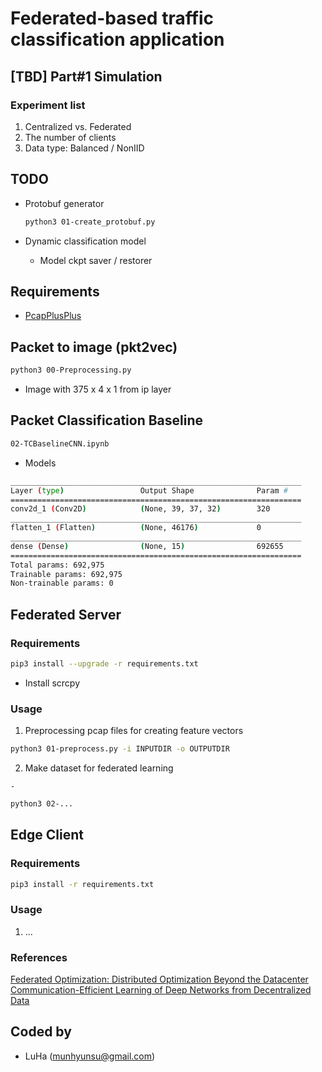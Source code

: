 # Federated-based traffic classification application

## [TBD] Part#1 Simulation

### Experiment list

1. Centralized vs. Federated
1. The number of clients
1. Data type: Balanced / NonIID


## 



## TODO

  - Protobuf generator

    ```bash
    python3 01-create_protobuf.py
    ```

  - Dynamic classification model
  
    - Model ckpt saver / restorer

## Requirements

  - [PcapPlusPlus](https://pcapplusplus.github.io/)

## Packet to image (pkt2vec)
  ```bash
  python3 00-Preprocessing.py
  ```
  - Image with 375 x 4 x 1 from ip layer


## Packet Classification Baseline
  ```bash
  02-TCBaselineCNN.ipynb
  ```

  - Models
  ```bash
  _________________________________________________________________
  Layer (type)                 Output Shape              Param #
  =================================================================
  conv2d_1 (Conv2D)            (None, 39, 37, 32)        320
  _________________________________________________________________
  flatten_1 (Flatten)          (None, 46176)             0
  _________________________________________________________________
  dense (Dense)                (None, 15)                692655
  =================================================================
  Total params: 692,975
  Trainable params: 692,975
  Non-trainable params: 0
  ```
  



## Federated Server

### Requirements
  ```bash
  pip3 install --upgrade -r requirements.txt
  ```

  - Install scrcpy


### Usage
  1. Preprocessing pcap files for creating feature vectors

  ```bash
  python3 01-preprocess.py -i INPUTDIR -o OUTPUTDIR
  ```

  2. Make dataset for federated learning
    
    - 

  ```bash
  python3 02-...
  ```



## Edge Client

### Requirements
  ```bash
  pip3 install -r requirements.txt
  ```

### Usage
  1. ...


### References
[Federated Optimization: Distributed Optimization Beyond the Datacenter](https://research.google/pubs/pub44310/)
[Communication-Efficient Learning of Deep Networks from Decentralized Data
](https://research.google/pubs/pub44822/)

## Coded by
- LuHa (munhyunsu@gmail.com)

